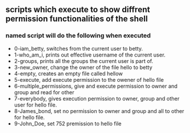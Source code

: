 ## scripts which execute to show diffrent permission functionalities of the shell

### named script will do the following when executed

- 0-iam_betty, switches from the current user to betty.
- 1-who_am_i, prints out effective username of the current user.
- 2-groups, prints all the groups the current user is part of.
- 3-new_owner, change the owner of the file hello to betty
- 4-empty, creates an empty file called hellow
- 5-execute, add execute permission to the owener of hello file
- 6-multiple_permissions, give and execute permission to owner and group and read for other
- 7-everybody, gives execution permission to owner, group and other user for hello file.
- 8-James_bond, set no permission to owner and group and all to other for hello file.
- 9-John_Doe, set 752 premission to hello file
